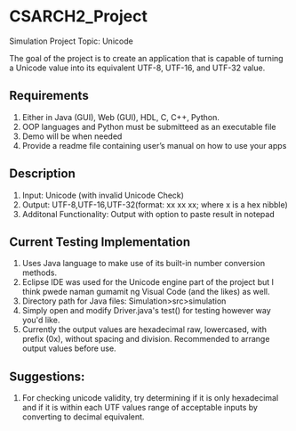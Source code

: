 # CSARCH2_Project
Simulation Project
Topic: Unicode

The goal of the project is to create an application that is capable of turning a Unicode value into its equivalent UTF-8, UTF-16, and UTF-32 value.

## Requirements
1. Either in Java (GUI), Web (GUI), HDL, C, C++, Python.
2. OOP languages and Python must be submitteed as an executable file
3. Demo will be when needed
4. Provide a readme file containing user’s manual on how to use your apps

## Description
1. Input: Unicode (with invalid Unicode Check)
2. Output: UTF-8,UTF-16,UTF-32(format: xx xx xx; where x is a hex nibble)
3. Additonal Functionality: Output with option to paste result in notepad

## Current Testing Implementation
1. Uses Java language to make use of its built-in number conversion methods.
3. Eclipse IDE was used for the Unicode engine part of the project but I think pwede naman gumamit ng Visual Code (and the likes) as well.
4. Directory path for Java files: Simulation>src>simulation
5. Simply open and modify Driver.java's test() for testing however way you'd like.
6. Currently the output values are hexadecimal raw, lowercased, with prefix (0x), without spacing and division. Recommended to arrange output values before use.

## Suggestions:
1. For checking unicode validity, try determining if it is only hexadecimal and if it is within each UTF values range of acceptable inputs by converting to decimal equivalent.
